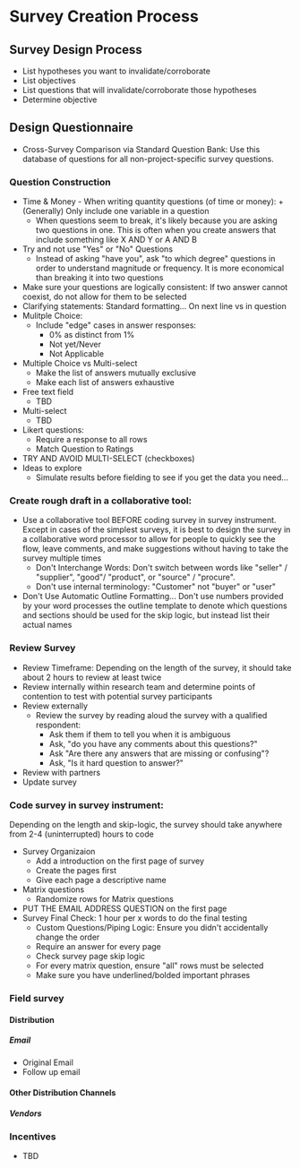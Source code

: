 # Survey Creation Process 
## Survey Design Process
+ List hypotheses you want to invalidate/corroborate
+ List objectives
+ List questions that will invalidate/corroborate those hypotheses
+ Determine objective
## Design Questionnaire
+  Cross-Survey Comparison via Standard Question Bank: Use this database of questions for all non-project-specific survey questions.
### Question Construction
+ Time & Money - When writing quantity questions (of time or money):
+(Generally) Only include one variable in a question
  + When questions seem to break, it's likely because you are asking two questions in one. This is often when you create answers that include something like X AND Y or A AND B
+ Try and not use "Yes" or "No" Questions
  + Instead of asking "have you", ask "to which degree" questions in order to understand magnitude or frequency. It is more economical than breaking it into two questions
+ Make sure your questions are logically consistent: If two answer cannot coexist, do not allow for them to be selected
+ Clarifying statements: Standard formatting... On next line vs in question
+ Mulitple Choice:
   + Include "edge" cases in answer responses:
      + 0% as distinct from 1%
      + Not yet/Never
      + Not Applicable
+ Multiple Choice vs Multi-select
  + Make the list of answers mutually exclusive
  + Make each list of answers exhaustive
+ Free text field
  + TBD
+ Multi-select
  + TBD
+ Likert questions:
  + Require a response to all rows
  + Match Question to Ratings
+ TRY AND AVOID MULTI-SELECT (checkboxes)
+ Ideas to explore
  + Simulate results before fielding to see if you get the data you need...
### Create rough draft in a collaborative tool: 
+ Use a collaborative tool BEFORE coding survey in survey instrument. Except in cases of the simplest surveys, it is best to design the survey in a collaborative word processor to allow for people to quickly see the flow, leave comments, and make suggestions without having to take  the survey multiple times
  + Don't Interchange Words: Don't switch between words like "seller" / "supplier", "good"/ "product", or "source" / "procure".
  + Don't use internal terminology: "Customer" not "buyer" or "user"
+ Don't Use Automatic Outline Formatting... Don't use numbers provided by your word processes the outline template to denote which questions and sections should be used for the skip logic, but instead list their actual names
### Review Survey
  + Review Timeframe: Depending on the length of the survey, it should take about 2 hours to review at least twice
+ Review internally within research team and determine points of contention to test with potential survey participants
+ Review externally
  + Review the survey by reading aloud the survey with a qualified respondent:
    + Ask them if them to tell you when it is ambiguous
    + Ask, "do you have any comments about this questions?"
    + Ask "Are there any answers that are missing or confusing"?
    + Ask, "Is it hard question to answer?"
+ Review with partners
+ Update survey
### Code survey in survey instrument:
Depending on the length and skip-logic, the survey should take anywhere from 2-4 (uninterrupted) hours to code
+ Survey Organizaion
  + Add a introduction on the first page of survey
  + Create the pages first
  + Give each page a descriptive name
+ Matrix questions
  + Randomize rows for Matrix questions
+ PUT THE EMAIL ADDRESS QUESTION on the first page
+ Survey Final Check: 1 hour per x words to do the final testing
  + Custom Questions/Piping Logic: Ensure you didn't accidentally change the order
  + Require an answer for every page
  + Check survey page skip logic
  + For every matrix question, ensure "all" rows must be selected
  + Make sure you have underlined/bolded important phrases
### Field survey
#### Distribution
##### Email
+ Original Email
+ Follow up email
#### Other Distribution Channels
##### Vendors
### Incentives
+ TBD

